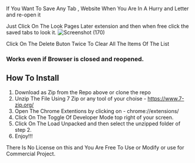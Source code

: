 If You Want To Save Any Tab , Website When You Are In A Hurry and Letter and  re-open it 

Just Click On The Look Pages Later extension  and then when free click the saved tabs to look it. 
![Screenshot (170)](https://user-images.githubusercontent.com/52909024/125156581-f018f700-e185-11eb-865d-e9efc296f55a.png)

Click On The Delete Buton Twice To Clear All The Items Of The List

### Works even if Browser is closed and reopened.

## How To Install
1. Download as Zip from the Repo above or clone the repo
2. Unzip The File Using 7 Zip or any tool of your choise - https://www.7-zip.org/
3. Open The Chrome Extentions by clicking on - chrome://extensions/
4. Click On The Toggle Of Developer Mode top right of your screen.
5. Click On The Load Unpacked and then select the unzipped folder of step 2.
6. Enjoy!!!


There Is No License on this and You Are Free To Use or Modify or use for Commercial Project.

